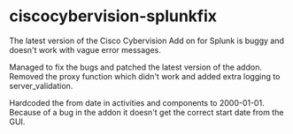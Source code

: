# ciscocybervision-splunkfix

The latest version of the Cisco Cybervision Add on for Splunk is buggy and doesn't work with vague error messages.

Managed to fix the bugs and patched the latest version of the addon. Removed the proxy function which didn't work and added extra logging to server_validation.

Hardcoded the from date in activities and components to 2000-01-01. Because of a bug in the addon it doesn't get the correct start date from the GUI.
